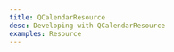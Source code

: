 ```yaml
---
title: QCalendarResource
desc: Developing with QCalendarResource
examples: Resource
---
```


<script import>
import QCalendarResourceApi from '@quasar/quasar-ui-qcalendar/dist/api/QCalendarResource.json'
</script>

<MarkdownApi :api="QCalendarResourceApi" name="QCalendarResource"/>

<MarkdownExample title="Children" file="ResourceChildren" no-github no-edit/>

<MarkdownExample title="Custom Height" file="ResourceCustomHeight" no-github no-edit/>

<MarkdownExample title="Dark" file="ResourceDark" no-github no-edit/>

<MarkdownExample title="Focusable Hoverable" file="ResourceFocusableHoverable" no-github no-edit/>

<MarkdownExample title="Hour 24 Format" file="ResourceHour24Format" no-github no-edit/>

<MarkdownExample title="Modify Intervals" file="ResourceModifyIntervals" no-github no-edit/>

<MarkdownExample title="No Sticky" file="ResourceNoSticky" no-github no-edit/>

<MarkdownExample title="Slot - Head Resources" file="ResourceSlotHeadResources" no-github no-edit/>

<MarkdownExample title="Slot - Interval Label" file="ResourceSlotIntervalLabel" no-github no-edit/>

<MarkdownExample title="Slot - Resource Intervals" file="ResourceSlotResourceIntervals" no-github no-edit/>

<MarkdownExample title="Slot - Resource Label" file="ResourceSlotResourceLabel" no-github no-edit/>

<MarkdownExample title="Theme" file="ResourceTheme" no-github no-edit/>

<MarkdownExample title="Width Height" file="ResourceWidthHeight" no-github no-edit/>
